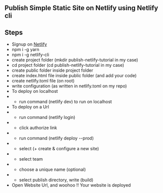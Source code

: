 ## Publish Simple Static Site on Netlify using Netlify cli

## Steps

- Signup on <a href='https://www.netlify.com/'>Netlify</a>
- npm i -g yarn
- npm i -g netlify-cli
- create project folder (mkdir publish-netlify-tutorial in my case)
- cd project folder (cd publish-netlify-tutorial in my case)
- create public folder inside project folder
- create index.html file inside public folder (and add your code)
- create netlify.toml file (on root)
- write configuration (as written in netlify.toml on my repo)
- To deploy on localhost
- - run command (netlify dev) to run on localhost
- To deploy on a Url
- - run command (netlify login)
- - click authorize link
- - run command (netlify deploy --prod)
- - select (+ create & configure a new site)
- - select team
- - choose a unique name (optional)
- - select publish directory, write (build)
- Open Website Url, and woohoo !! Your website is deployed
